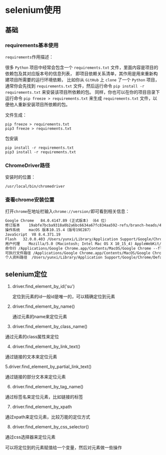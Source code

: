 # selenium使用

## 基础

### requirements基本使用

`requirements`作用描述：

很多 `Python` 项目中经常会包含一个 `requirements.txt` 文件，里面内容是项目的依赖包及其对应版本号的信息列表，
即项目依赖关系清单，其作用是用来重新构建项目所需要的运行环境依赖，
比如你从 `GitHub` 上 `clone` 了一个 `Python` 项目，
通常你会先找到 `requirements.txt` 文件，然后运行命令 `pip install -r requirements.txt` 来安装该项目所依赖的包。
同样，你也可以在你的项目目录下运行命令 `pip freeze > requirements.txt` 来生成 `requirements.txt` 文件，以便他人重新安装项目所依赖的包。


文件生成：
```
pip freeze > requirements.txt
pip3 freeze > requirements.txt
```
包安装
```
pip install -r requirements.txt
pip3 install -r requirements.txt
```
### ChromeDriver路径

安装时的位置：
```
/usr/local/bin/chromedriver
```

### 查看chrome安装位置

打开`chrome`在地址栏输入`chrome://version/`即可看到相关信息：
```txt
Google Chrome	84.0.4147.89 (正式版本) （64 位）
修订版本	19abfe7bcba9318a0b2a6bc6634a67fc834aa592-refs/branch-heads/4147@{#852}
操作系统	macOS 版本10.15.4（版号19E287）
JavaScript	V8 8.4.371.19
Flash	32.0.0.403 /Users/yunxi/Library/Application Support/Google/Chrome/PepperFlash/32.0.0.403/PepperFlashPlayer.plugin
用户代理	Mozilla/5.0 (Macintosh; Intel Mac OS X 10_15_4) AppleWebKit/537.36 (KHTML, like Gecko) Chrome/84.0.4147.89 Safari/537.36
命令行	/Applications/Google Chrome.app/Contents/MacOS/Google Chrome --flag-switches-begin --flag-switches-end --enable-audio-service-sandbox
可执行文件路径	/Applications/Google Chrome.app/Contents/MacOS/Google Chrome
个人资料路径	/Users/yunxi/Library/Application Support/Google/Chrome/Default
```

## selenium定位

1. driver.find_element_by_id('su')

   定位到元素的id一般id是唯一的，可以精确定位到元素

2. driver.find_element_by_name()

   通过元素的name来定位元素

3. driver.find_element_by_class_name()

  通过元素的class属性来定位

4. driver.find_element_by_link_text()

  通过链接的文本来定位元素

5.driver.find_element_by_partial_link_text()

  通过链接的部分文本来定位元素

6. driver.find_element_by_tag_name()

  通过标签名来定位元素，比如链接的标签<a></a>

7. driver.find_element_by_xpath

  通过xpath来定位元素，比较万能的定位方式

8. driver.find_element_by_css_selector()

 通过css选择器来定位元素

可以将定位到的元素赋值给一个变量，然后对元素做一些操作